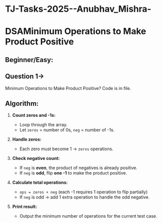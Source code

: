 # TJ-Tasks-2025--Anubhav_Mishra-
# DSAMinimum Operations to Make Product Positive
## Beginner/Easy:
## Question 1->
Minimum Operations to Make Product Positive?
Code is in file.

## Algorithm:

1. **Count zeros and -1s:**  
   - Loop through the array.  
   - Let `zeros` = number of 0s, `neg` = number of -1s.  

2. **Handle zeros:**  
   - Each zero must become 1 → `zeros` operations.  

3. **Check negative count:**  
   - If `neg` is **even**, the product of negatives is already positive.  
   - If `neg` is **odd**, flip **one -1** to make the product positive.  

4. **Calculate total operations:**  
   - `ops = zeros + neg` (each -1 requires 1 operation to flip partially)  
   - If `neg` is odd → add 1 extra operation to handle the odd negative.  

5. **Print result:**  
   - Output the minimum number of operations for the current test case.  

